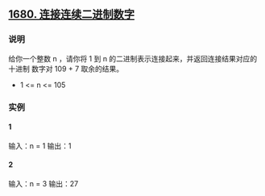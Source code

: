 ## [1680. 连接连续二进制数字](https://leetcode-cn.com/problems/concatenation-of-consecutive-binary-numbers/)

### 说明
给你一个整数 n ，请你将 1 到 n 的二进制表示连接起来，并返回连接结果对应的 十进制 数字对 109 + 7 取余的结果。

* 1 <= n <= 105

### 实例
#### 1
输入：n = 1
输出：1

#### 2
输入：n = 3
输出：27